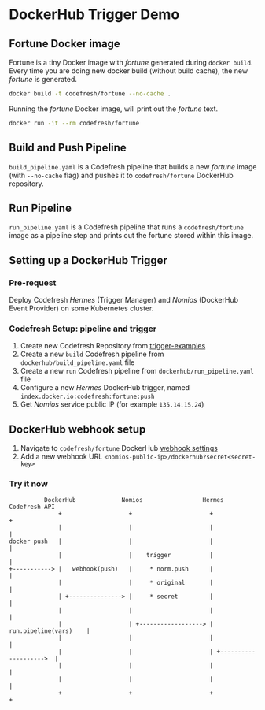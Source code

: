# DockerHub Trigger Demo

## Fortune Docker image

Fortune is a tiny Docker image with *fortune* generated during `docker build`. Every time you are doing new docker build (without build cache), the new *fortune* is generated.

```sh
docker build -t codefresh/fortune --no-cache .
```

Running the *fortune* Docker image, will print out the *fortune* text.

```sh
docker run -it --rm codefresh/fortune
```

## Build and Push Pipeline

`build_pipeline.yaml` is a Codefresh pipeline that builds a new *fortune* image (with `--no-cache` flag) and pushes it to `codefresh/fortune` DockerHub repository.

## Run Pipeline

`run_pipeline.yaml` is a Codefresh pipeline that runs a `codefresh/fortune` image as a pipeline step and prints out the fortune stored within this image.

## Setting up a DockerHub Trigger

### Pre-request

Deploy Codefresh *Hermes* (Trigger Manager) and *Nomios* (DockerHub Event Provider) on some Kubernetes cluster.

### Codefresh Setup: pipeline and trigger

1. Create new Codefresh Repository from [trigger-examples](https://github.com/codefresh-io/trigger-examples)
1. Create a new `build` Codefresh pipeline from `dockerhub/build_pipeline.yaml` file
1. Create a new `run` Codefresh pipeline from `dockerhub/run_pipeline.yaml` file
1. Configure a new *Hermes* DockerHub trigger, named `index.docker.io:codefresh:fortune:push`
1. Get *Nomios* service public IP (for example `135.14.15.24`)

## DockerHub webhook setup

1. Navigate to `codefresh/fortune` DockerHub [webhook settings](https://hub.docker.com/r/codefresh/fortune/~/settings/webhooks/)
1. Add a new webhook URL `<nomios-public-ip>/dockerhub?secret<secret-key>`

### Try it now

```ascii
          DockerHub             Nomios                 Hermes                  Codefresh API
              +                   +                      +                         +
              |                   |                      |                         |
docker push   |                   |                      |                         |
              |                   |    trigger           |                         |
+-----------> |   webhook(push)   |     * norm.push      |                         |
              |                   |     * original       |                         |
              | +---------------> |     * secret         |                         |
              |                   |                      |                         |
              |                   | +------------------> |   run.pipeline(vars)    |
              |                   |                      |                         |
              |                   |                      | +-------------------->  |
              |                   |                      |                         |
              |                   |                      |                         |
              +                   +                      +                         +
```